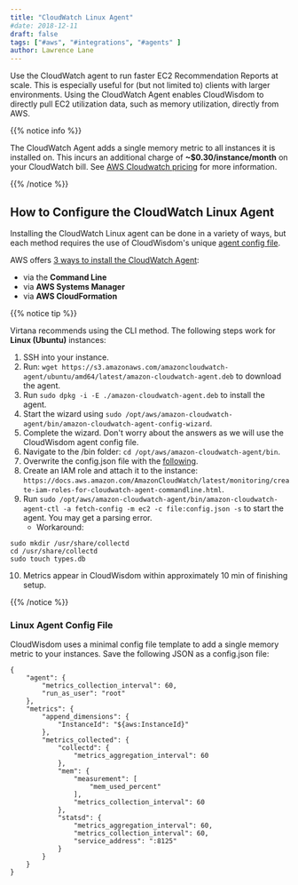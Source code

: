 ```yaml
---
title: "CloudWatch Linux Agent"
#date: 2018-12-11
draft: false
tags: ["#aws", "#integrations", "#agents" ]
author: Lawrence Lane
---
```


Use the CloudWatch agent to run faster EC2 Recommendation Reports at scale. This is especially useful for (but not limited to) clients with larger environments. Using the CloudWatch Agent enables CloudWisdom to directly pull EC2 utilization data, such as memory utilization, directly from AWS.

{{% notice info %}}

The CloudWatch Agent adds a single memory metric to all instances it is installed on. This  incurs an additional charge of **~$0.30/instance/month** on your CloudWatch bill. See [AWS Cloudwatch pricing](https://aws.amazon.com/cloudwatch/pricing/) for more information.

{{% /notice %}}


## How to Configure the CloudWatch Linux Agent

Installing the CloudWatch Linux agent can be done in a variety of ways, but each method requires the use of CloudWisdom's unique [agent config file][1].

AWS offers [3 ways to install the CloudWatch Agent](https://docs.aws.amazon.com/AmazonCloudWatch/latest/monitoring/install-CloudWatch-Agent-on-EC2-Instance.html):

- via the **Command Line**
- via **AWS Systems Manager**
- via **AWS CloudFormation**

{{% notice tip %}}

Virtana recommends using the CLI method. The following steps work for **Linux (Ubuntu)** instances:

1. SSH into your instance.
2. Run:
`wget https://s3.amazonaws.com/amazoncloudwatch-agent/ubuntu/amd64/latest/amazon-cloudwatch-agent.deb`
to download the agent.
3. Run `sudo dpkg -i -E ./amazon-cloudwatch-agent.deb` to install the agent.
4. Start the wizard using `sudo /opt/aws/amazon-cloudwatch-agent/bin/amazon-cloudwatch-agent-config-wizard`.
5. Complete the wizard. Don't worry about the answers as we will use the CloudWisdom agent config file.
6. Navigate to the /bin folder: `cd /opt/aws/amazon-cloudwatch-agent/bin`.
7. Overwrite the config.json file with the [following][2].
8. Create an IAM role and attach it to the instance:
  `https://docs.aws.amazon.com/AmazonCloudWatch/latest/monitoring/create-iam-roles-for-cloudwatch-agent-commandline.html`.
9. Run `sudo /opt/aws/amazon-cloudwatch-agent/bin/amazon-cloudwatch-agent-ctl -a fetch-config
-m ec2 -c file:config.json -s` to start the agent. You may get a parsing error.
   - Workaround:
```
sudo mkdir /usr/share/collectd
cd /usr/share/collectd
sudo touch types.db
```
10. Metrics appear in CloudWisdom within approximately 10 min of finishing setup.

{{% /notice %}}



### Linux Agent Config File

 CloudWisdom uses a minimal config file template to add a single memory metric to your instances. Save the following JSON as a config.json file:

```
{
    "agent": {
        "metrics_collection_interval": 60,
        "run_as_user": "root"
    },
    "metrics": {
        "append_dimensions": {
            "InstanceId": "${aws:InstanceId}"
        },
        "metrics_collected": {
            "collectd": {
                "metrics_aggregation_interval": 60
            },
            "mem": {
                "measurement": [
                    "mem_used_percent"
                ],
                "metrics_collection_interval": 60
            },
            "statsd": {
                "metrics_aggregation_interval": 60,
                "metrics_collection_interval": 60,
                "service_address": ":8125"
            }
        }
    }
}

```

[1]: /integrations/agents/cloudwatch-agent/#agent-config-file
[2]: /integrations/agents/cloudwatch-agent/#agent-config-file

